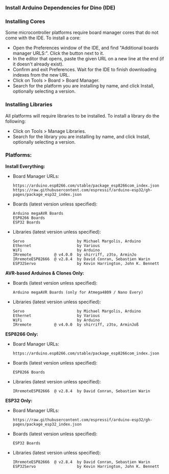 ### Install Arduino Dependencies for Dino (IDE)

### Installing Cores

Some microcontroller platforms require board manager cores that do not come with the IDE. To install a core:
  * Open the Preferences window of the IDE, and find "Additional boards manager URLS:". Click the button next to it.
  * In the editor that opens, paste the given URL on a new line at the end (if it doesn't already exist).
  * Confirm and exit Preferences. Wait for the IDE to finish downloading indexes from the new URL.
  * Click on Tools > Board > Board Manager.
  * Search for the platform you are installing by name, and click Install, optionally selecting a version.
   
### Installing Libraries

All platforms will require libraries to be installed. To install a library do the following:
  * Click on Tools > Manage Libraries.
  * Search for the library you are installing by name, and click Install, optionally selecting a version.

### Platforms:

**Install Everything:**
  * Board Manager URLs:
    ````shell
    https://arduino.esp8266.com/stable/package_esp8266com_index.json
    https://raw.githubusercontent.com/espressif/arduino-esp32/gh-pages/package_esp32_index.json
    ````
  * Boards (latest version unless specified):
    ````shell
    Arduino megaAVR Boards
    ESP8266 Boards
    ESP32 Boards    
    ````    
  * Libraries (latest version unless specified):
    ````shell
    Servo                       by Michael Margolis, Arduino
    Ethernet                    by Various
    WiFi                        by Arduino
    IRremote          @ v4.0.0  by shirriff, z3to, ArminJo
    IRremoteESP82666  @ v2.8.4  by David Conran, Sebastien Warin
    ESP32Servo                  by Kevin Harrington, John K. Bennett
    ````

**AVR-based Arduinos & Clones Only:**
  * Boards (latest version unless specified):
    ````shell
    Arduino megaAVR Boards (only for Atmega4809 / Nano Every)
    ````    
  * Libraries (latest version unless specified):
    ````shell
    Servo                       by Michael Margolis, Arduino
    Ethernet                    by Various
    WiFi                        by Arduino
    IRremote          @ v4.0.0  by shirriff, z3to, ArminJoß
    ````

**ESP8266 Only:**
  * Board Manager URLs:
    ````shell
    https://arduino.esp8266.com/stable/package_esp8266com_index.json
    ````
  * Boards (latest version unless specified):
    ````shell
    ESP8266 Boards
    ````    
  * Libraries (latest version unless specified):
    ````shell
    IRremoteESP82666  @ v2.8.4  by David Conran, Sebastien Warin
    ````

**ESP32 Only:**
  * Board Manager URLs:
    ````shell
    https://raw.githubusercontent.com/espressif/arduino-esp32/gh-pages/package_esp32_index.json
    ````
  * Boards (latest version unless specified):
    ````shell
    ESP32 Boards    
    ````    
  * Libraries (latest version unless specified):
    ````shell
    IRremoteESP82666  @ v2.8.4  by David Conran, Sebastien Warin
    ESP32Servo                  by Kevin Harrington, John K. Bennett
    ````
